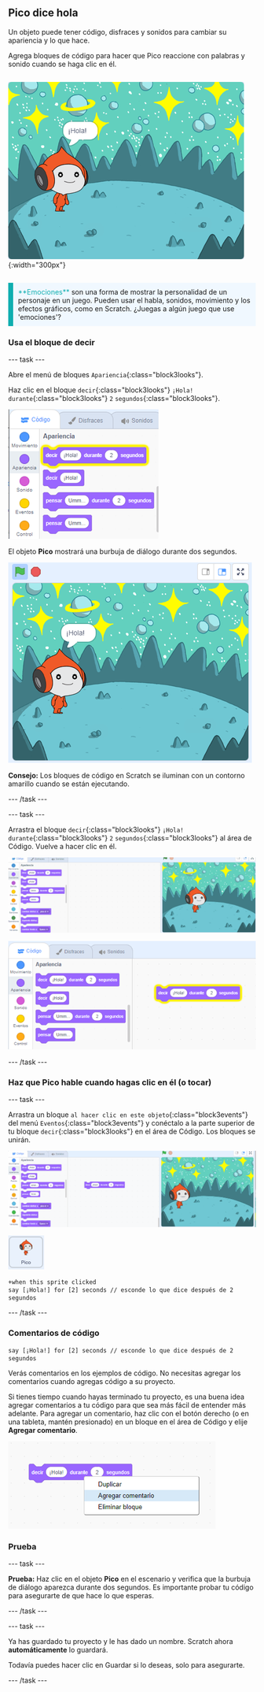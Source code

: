 ## Pico dice hola

<div style="display: flex; flex-wrap: wrap">
<div style="flex-basis: 200px; flex-grow: 1; margin-right: 15px;">
Un objeto puede tener código, disfraces y sonidos para cambiar su apariencia y lo que hace. 
  
Agrega bloques de código para hacer que Pico reaccione con palabras y sonido cuando se haga clic en él.
</div>
<div>

![El objeto Pico diciendo, "¡Hola!"](images/pico-step2.png){:width="300px"}

</div>
</div>

<p style="border-left: solid; border-width:10px; border-color: #0faeb0; background-color: aliceblue; padding: 10px;">
<span style="color: #0faeb0">**Emociones**</span> son una forma de mostrar la personalidad de un personaje en un juego. Pueden usar el habla, sonidos, movimiento y los efectos gráficos, como en Scratch. ¿Juegas a algún juego que use 'emociones'?
</p>

### Usa el bloque de decir

--- task ---

Abre el menú de bloques `Apariencia`{:class="block3looks"}.

Haz clic en el bloque `decir`{:class="block3looks"} `¡Hola!` `durante`{:class="block3looks"} `2` `segundos`{:class="block3looks"}.

![El bloque 'decir ¡Hola! El bloque 'decir ¡Hola! durante 2 segundos' brillando con un contorno amarillo.](images/pico-say-hello-blocks-menu.png)

El objeto **Pico** mostrará una burbuja de diálogo durante dos segundos.

![El objeto Pico con "¡Hola!" en una burbuja de diálogo.](images/pico-say-hello-stage.png)

**Consejo:** Los bloques de código en Scratch se iluminan con un contorno amarillo cuando se están ejecutando.

--- /task ---

--- task ---

Arrastra el bloque `decir`{:class="block3looks"} `¡Hola!` `durante`{:class="block3looks"} `2` `segundos`{:class="block3looks"} al área de Código. Vuelve a hacer clic en él.

![Arrastrando el bloque 'decir' al área de Código y haciendo clic en él para ejecutarlo.](images/pico-drag-say.gif)

![El bloque 'decir' ha sido arrastrado al área de Código. El bloque de código se ilumina con un contorno amarillo.](images/pico-drag-say.png)

--- /task ---

### Haz que Pico hable cuando hagas clic en él (o tocar)

--- task ---

Arrastra un bloque `al hacer clic en este objeto`{:class="block3events"} del menú `Eventos`{:class="block3events"} y conéctalo a la parte superior de tu bloque `decir`{:class="block3looks"} en el área de Código. Los bloques se unirán.

![Una animación de los bloques que encajan juntos. Cuando se hace clic en Pico, dice "¡Hola!" durante dos segundos.](images/pico-snap-together.gif)

![El objeto Pico.](images/pico-sprite.png)

```blocks3
+when this sprite clicked
say [¡Hola!] for [2] seconds // esconde lo que dice después de 2 segundos
```

--- /task ---

### Comentarios de código

```blocks3
say [¡Hola!] for [2] seconds // esconde lo que dice después de 2 segundos
```
Verás comentarios en los ejemplos de código. No necesitas agregar los comentarios cuando agregas código a su proyecto.

Si tienes tiempo cuando hayas terminado tu proyecto, es una buena idea agregar comentarios a tu código para que sea más fácil de entender más adelante. Para agregar un comentario, haz clic con el botón derecho (o en una tableta, mantén presionado) en un bloque en el área de Código y elije **Agregar comentario**.

![El menú emergente que aparece al hacer clic con el botón derecho en un bloque. 'Agregar comentario' está seleccionado.](images/add-comment.png)

### Prueba

--- task ---

**Prueba:** Haz clic en el objeto **Pico** en el escenario y verifica que la burbuja de diálogo aparezca durante dos segundos. Es importante probar tu código para asegurarte de que hace lo que esperas.

--- /task ---

--- task ---

Ya has guardado tu proyecto y le has dado un nombre. Scratch ahora **automáticamente** lo guardará.

Todavía puedes hacer clic en Guardar si lo deseas, solo para asegurarte.

--- /task ---
